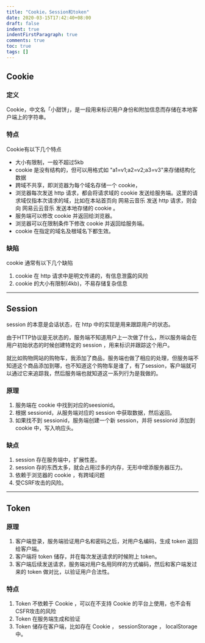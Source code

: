 ```yaml
---
title: "Cookie，Session和token"
date: 2020-03-15T17:42:40+08:00
draft: false
indent: true
indentFirstParagraph: true
comments: true
toc: true
tags: []
---
```


## Cookie

### 定义

Cookie，中文名「小甜饼」，是一段用来标识用户身份和附加信息而存储在本地客户端上的字符串。

### 特点

Cookie有以下几个特点

- 大小有限制，一般不超过5kb
- cookie 是没有结构的，但可以用格式如 "a1=v1;a2=v2;a3=v3"来存储结构化数据
- 跨域不共享，即浏览器为每个域名存储一个 cookie，
- 浏览器每次发送 http 请求，都会将请求域的 cookie 发送给服务端。这里的请求域仅指本次请求的域，比如在本站首页向 网易云音乐 发送 http 请求，则会向 网易云云音乐 发送本地存储的 cookie 。
- 服务端可以修改 cookie 并返回给浏览器。
- 浏览器可以在限制条件下修改 cookie 并返回给服务端。
- cookie 在指定的域名及根域名下都生效。

### 缺陷

cookie 通常有以下几个缺陷

1. cookie 在 http 请求中是明文传递的，有信息泄露的风险
2. cookie 的大小有限制(4kb)，不易存储复杂信息

------



## Session

session 的本意是会话状态，在 http 中的实现是用来跟踪用户的状态。

由于HTTP协议是无状态的，服务端不知道用户上一次做了什么，所以服务端会在用户初始状态的时候创建特定的 session ，用来标识并跟踪这个用户。

就比如购物网站的购物车，我添加了商品，服务端也做了相应的处理，但服务端不知道这个商品添加到哪，也不知道这个购物车是谁了，有了session，客户端就可以通过它来追踪我，然后服务端也就知道这一系列行为是我做的。

### 原理

1. 服务端在 cookie 中找到对应的seesionid。
2. 根据 sessionid，从服务端对应的 session 中获取数据，然后返回。
3. 如果找不到 sessionid，服务端创建一个新 session，并将 sessionid 添加到 cookie 中，写入响应头。

### 缺点

1. session 存在服务端中，扩展性差。
2. session 存的东西太多，就会占用过多的内存，无形中增添服务器压力。
3. 依赖于浏览器的 cookie ，有跨域问题
4. 受CSRF攻击的风险。

------

## Token

### 原理

1. 客户端登录，服务端验证用户名和密码之后，对用户名编码，生成 token 返回给客户端。
2. 客户端将 token 储存，并在每次发送请求的时候附上 token。
3. 客户端后续发送请求，服务端对用户名用同样的方式编码，然后和客户端发过来的 token 做对比，以验证用户合法性。

### 特点

1. Token 不依赖于 Cookie ，可以在不支持 Cookie 的平台上使用，也不会有CSFR攻击的风险
2. Token 在服务端生成和验证
3. Token 储存在客户端，比如存在 Cookie ， sessionStorage ， localStorage 中。